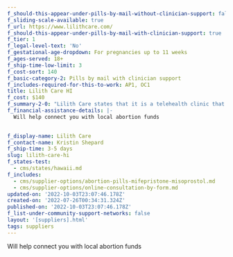 ```yaml
---
f_should-this-appear-under-pills-by-mail-without-clinician-support: false
f_sliding-scale-available: true
f_url: https://www.lilithcare.com/
f_should-this-appear-under-pills-by-mail-with-clinician-support: true
f_tier: 1
f_legal-level-text: 'No'
f_gestational-age-dropdown: For pregnancies up to 11 weeks
f_ages-served: 18+
f_ship-time-low-limit: 3
f_cost-sort: 140
f_basic-category-2: Pills by mail with clinician support
f_includes-required-for-this-to-work: AP1, OC1
title: Lilith Care HI
f_cost: $140
f_summary-2-0: "Lilith Care states that it is a telehealth clinic that offers sexual and reproductive health care. We offer abortions up to 70 days from last menstrual period. The pills can only be mailed to Hawaii addresses.\n\n*   Quick, affordable, convenient access to safe and effective abortion pills through telehealth consultation.\n*   Offers phone and text support. Video consultation on request. \_\n*   Pricing does not include cost of follow up in-clinic treatment in the rare event it is needed.\n*   Does not currently accept Medicaid or insurance."
f_financial-assistance-details: |-
  Will help connect you with local abortion funds

  ‍
f_display-name: Lilith Care
f_contact-name: Kristin Shepard
f_ship-time: 3-5 days
slug: lilith-care-hi
f_states-test:
  - cms/states/hawaii.md
f_includes:
  - cms/supplier-options/abortion-pills-mifepristone-misoprostol.md
  - cms/supplier-options/online-consultation-by-form.md
updated-on: '2022-10-03T23:07:46.178Z'
created-on: '2022-07-26T00:34:31.324Z'
published-on: '2022-10-03T23:07:46.178Z'
f_list-under-community-support-networks: false
layout: '[suppliers].html'
tags: suppliers
---
```


Will help connect you with local abortion funds
